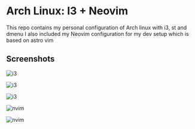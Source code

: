 # Arch Linux: I3 + Neovim

This repo contains my personal configuration of Arch linux with i3, st and dmenu
I also included my Neovim configuration for my dev setup which is based on astro vim

## Screenshots

![i3]('./i3.png')

![i3]('./i3float.png')

![i3]('./i3blocks.png')

![nvim]('./nvim.png')

![nvim]('./nvimlanding.png')